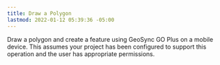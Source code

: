 ```yaml
---
title: Draw a Polygon
lastmod: 2022-01-12 05:39:36 -05:00
---
```

			
Draw a polygon and create a feature using GeoSync GO Plus on a mobile device. This assumes your project has been configured to support this operation and the user has appropriate permissions.    